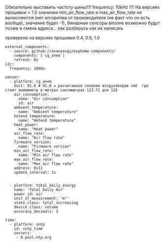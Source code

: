 Обязательно выставить частоту шины!!!!   frequency: 10kHz   !!!!
На версиях прошивки < 1.0 значения min_air_flow_rate и max_air_flow_rate не вычисляются (нет алгоритма от производителя (не факт что он есть вообще), значение будет -1), бинарные сенсоры  вполне возможно будут позже и смена адреса... как разберусь как их написать

проверено на версиях прошивки 0.4, 0.5, 1.0


```
external_components:
  - source: github://ananyevgv/esphome-components/
    components: [ cg_anem ]
    refresh: 0s
i2c:
  frequency: 10kHz

sensor:
  - platform: cg_anem
    duct: 91.6 # 91.6 = расчитанное сечение воздуховодав см2  где стоит анемометр в метрах сантиметрах 122.71 для 125
    air_consumption:
      name: "Air consumption"
      id: air
    ambient_temperature:
      name: "Ambient temperature"
    hotend_temperature:
      name: "Hotend temperature"
    heat_power:
      name: "Heat power"
    air_flow_rate:
      name: "Air flow rate"
    firmware_version:
      name: "Firmware version"
    min_air_flow_rate:
      name: "Min air flow rate"
    max_air_flow_rate:
      name: "Max air flow rate"
    address: 0x11
    update_interval: 1s


  - platform: total_daily_energy
    name: 'Total Daily Air'
    power_id: air
    unit_of_measurement: 'm³'
    state_class: total_increasing
    device_class: volume
    accuracy_decimals: 3

time:
  - platform: sntp
    id: sntp_time
    servers:
     - 0.pool.ntp.org


```
